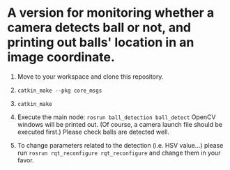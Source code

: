 # A version for monitoring whether a camera detects ball or not, and printing out balls' location in an image coordinate.

1. Move to your workspace and clone this repository.

2. ```catkin_make --pkg core_msgs```

3. ```catkin_make```

4. Execute the main node: ```rosrun ball_detection ball_detect``` OpenCV windows will be printed out. (Of course, a camera launch file should be executed first.) Please check balls are detected well. 

5. To change parameters related to the detection (i.e. HSV value...) please run ```rosrun rqt_reconfigure rqt_reconfigure``` and change them in your favor.
